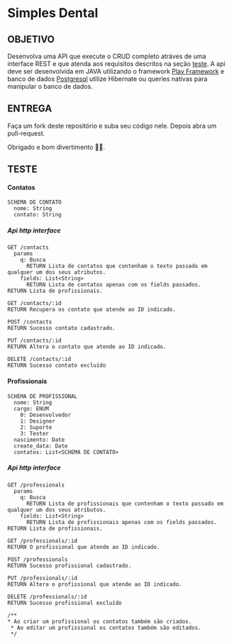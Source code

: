 # Simples Dental

## OBJETIVO

Desenvolva uma API que execute o CRUD completo atráves de uma interface REST e que atenda aos requisitos descritos na seção [teste](#TESTE). A api deve ser desenvolvida em JAVA utilizando o framework [Play Framework](https://www.playframework.com/documentation/2.4.x/NewApplication) e banco de dados [Postgresql](http://www.postgresql.org/) utilize Hibernate ou queries nativas para manipular o banco de dados.

## ENTREGA

Faça um fork deste repositório e suba seu código nele. Depois abra um pull-request.

Obrigado e bom divertimento 💪💪.





## TESTE

#### Contatos

```
SCHEMA DE CONTATO
  nome: String
  contato: String
```

##### Api http interface
```
GET /contacts
  params
    q: Busca
      RETURN Lista de contatos que contenham o texto passado em qualquer um dos seus atributos.
    fields: List<String>
      RETURN Lista de contatos apenas com os fields passados.
RETURN Lista de profissionais.

GET /contacts/:id
RETURN Recupera os contato que atende ao ID indicado.

POST /contacts
RETURN Sucesso contato cadastrado.

PUT /contacts/:id
RETURN Altera o contato que atende ao ID indicado.

DELETE /contacts/:id
RETURN Sucesso contato excluído
````




#### Profissionais

```
SCHEMA DE PROFISSIONAL
  nome: String
  cargo: ENUM
    0: Desenvolvedor
    1: Designer
    2: Suporte
    3: Tester
  nascimento: Date
  create_data: Date
  contatos: List<SCHEMA DE CONTATO>
```

##### Api http interface
```
GET /professionals
  params
    q: Busca
      RETURN Lista de profissionais que contenham o texto passado em qualquer um dos seus atributos.
    fields: List<String>
      RETURN Lista de profissionais apenas com os fields passados.
RETURN Lista de profissionais.

GET /professionals/:id
RETURN O profissional que atende ao ID indicado.

POST /professionals
RETURN Sucesso profissional cadastrado.

PUT /professionals/:id
RETURN Altera o profissional que atende ao ID indicado.

DELETE /professionals/:id
RETURN Sucesso profissional excluído

/**
* Ao criar um profissional os contatos também são criados.
 * Ao editar um profissional os contatos também são editados.
 */
```
